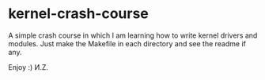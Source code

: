 kernel-crash-course
===================

A simple crash course in which I am learning how to write kernel drivers and modules.
Just make the Makefile in each directory and see the readme if any.

Enjoy :)
И.Z.
